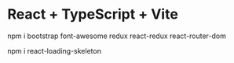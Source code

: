# React + TypeScript + Vite

npm i bootstrap font-awesome redux react-redux react-router-dom

npm i react-loading-skeleton
